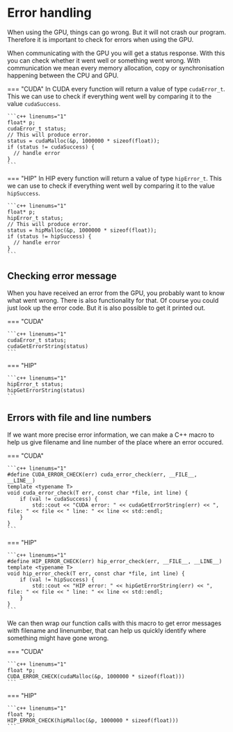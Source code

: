 # Error handling

When using the GPU, things can go wrong. But it will not crash our program.
Therefore it is important to check for errors when using the GPU.

When communicating with the GPU you will get a status response. With this
you can check whether it went well or something went wrong.
With communication we mean every memory allocation, copy or synchronisation
happening between the CPU and GPU.

=== "CUDA"
    In CUDA every function will return a value of type `cudaError_t`. This we
    can use to check if everything went well by comparing it to the value
    `cudaSuccess`.

    ```c++ linenums="1"
    float* p;
    cudaError_t status;
    // This will produce error.
    status = cudaMalloc(&p, 1000000 * sizeof(float));
    if (status != cudaSuccess) {
      // handle error
    }
    ```

=== "HIP"
    In HIP every function will return a value of type `hipError_t`. This we
    can use to check if everything went well by comparing it to the value
    `hipSuccess`.

    ```c++ linenums="1"
    float* p;
    hipError_t status;
    // This will produce error.
    status = hipMalloc(&p, 1000000 * sizeof(float));
    if (status != hipSuccess) {
      // handle error
    }
    ```

Checking error message
----------------------

When you have received an error from the GPU, you probably want to know what
went wrong. There is also functionality for that. Of course you could just look
up the error code. But it is also possible to get it printed out.

=== "CUDA"

    ```c++ linenums="1"
    cudaError_t status;
    cudaGetErrorString(status)
    ```

=== "HIP"

    ```c++ linenums="1"
    hipError_t status;
    hipGetErrorString(status)
    ```

Errors with file and line numbers
---------------------------------

If we want more precise error information, we can make a C++ macro to help us
give filename and line number of the place where an error occured.

=== "CUDA"

    ```c++ linenums="1"
    #define CUDA_ERROR_CHECK(err) cuda_error_check(err, __FILE__, __LINE__)
    template <typename T>
    void cuda_error_check(T err, const char *file, int line) {
        if (val != cudaSuccess) {
            std::cout << "CUDA error: " << cudaGetErrorString(err) << ", file: " << file << " line: " << line << std::endl;
        }
    }
    ```

=== "HIP"

    ```c++ linenums="1"
    #define HIP_ERROR_CHECK(err) hip_error_check(err, __FILE__, __LINE__)
    template <typename T>
    void hip_error_check(T err, const char *file, int line) {
        if (val != hipSuccess) {
            std::cout << "HIP error: " << hipGetErrorString(err) << ", file: " << file << " line: " << line << std::endl;
        }
    }
    ```

We can then wrap our function calls with this macro to get error messages
with filename and linenumber, that can help us quickly identify where something
might have gone wrong.

=== "CUDA"

    ```c++ linenums="1"
    float *p;
    CUDA_ERROR_CHECK(cudaMalloc(&p, 1000000 * sizeof(float)))
    ```

=== "HIP"

    ```c++ linenums="1"
    float *p;
    HIP_ERROR_CHECK(hipMalloc(&p, 1000000 * sizeof(float)))
    ```